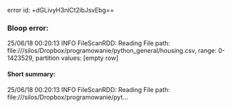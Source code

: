 error id: +dGLivyH3nlCt2ibJsvEbg==
### Bloop error:

25/06/18 00:20:13 INFO FileScanRDD: Reading File path: file://<HOME>/silos/Dropbox/programowanie/python_general/housing.csv, range: 0-1423529, partition values: [empty row]
#### Short summary: 

25/06/18 00:20:13 INFO FileScanRDD: Reading File path: file://<HOME>/silos/Dropbox/programowanie/pyt...
